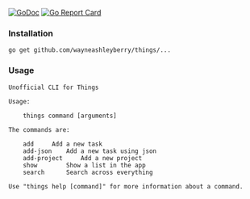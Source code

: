 [![GoDoc](https://godoc.org/github.com/wayneashleyberry/things?status.svg)](https://godoc.org/github.com/wayneashleyberry/things)
[![Go Report Card](https://goreportcard.com/badge/github.com/wayneashleyberry/things)](https://goreportcard.com/report/github.com/wayneashleyberry/things)

### Installation

```
go get github.com/wayneashleyberry/things/...
```

### Usage

```
Unofficial CLI for Things

Usage:

	things command [arguments]

The commands are:

	add		Add a new task
	add-json	Add a new task using json
	add-project 	Add a new project
	show		Show a list in the app
	search		Search across everything

Use "things help [command]" for more information about a command.
```
